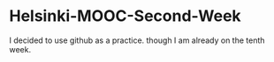 # Helsinki-MOOC-Second-Week
I decided to use github as a practice. though I am already on the tenth week.

